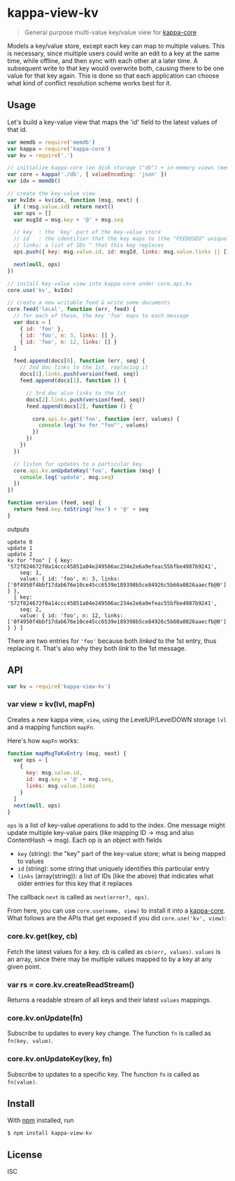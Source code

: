 # kappa-view-kv

> General purpose multi-value key/value view for [kappa-core][kappa-core]

Models a key/value store, except each key can map to multiple values. This is
necessary, since multiple users could write an edit to a key at the same time,
while offline, and then sync with each other at a later time. A subsequent
write to that key would overwrite both, causing there to be one value for that
key again. This is done so that each application can choose what kind of
conflict resolution scheme works best for it.

## Usage

Let's build a key-value view that maps the 'id' field to the latest values of
that id.

```js
var memdb = require('memdb')
var kappa = require('kappa-core')
var kv = require('.')

// initialize kappa-core (on disk storage ("db") + in-memory views (memdb))
var core = kappa('./db', { valueEncoding: 'json' })
var idx = memdb()

// create the key-value view
var kvIdx = kv(idx, function (msg, next) {
  if (!msg.value.id) return next()
  var ops = []
  var msgId = msg.key + '@' + msg.seq

  // key  : the 'key' part of the key-value store
  // id   : the identifier that the key maps to (the "FEED@SEQ" uniquely maps to this message)
  // links: a list of IDs ^ that this key replaces
  ops.push({ key: msg.value.id, id: msgId, links: msg.value.links || [] })

  next(null, ops)
})

// install key-value view into kappa-core under core.api.kv
core.use('kv', kvIdx)

// create a new writable feed & write some documents
core.feed('local', function (err, feed) {
  // for each of these, the key 'foo' maps to each message
  var docs = [
    { id: 'foo' },
    { id: 'foo', n: 3, links: [] },
    { id: 'foo', n: 12, links: [] }
  ]

  feed.append(docs[0], function (err, seq) {
    // 2nd doc links to the 1st, replacing it
    docs[1].links.push(version(feed, seq))
    feed.append(docs[1], function () {

      // 3rd doc also links to the 1st
      docs[2].links.push(version(feed, seq))
      feed.append(docs[2], function () {

        core.api.kv.get('foo', function (err, values) {
          console.log('kv for "foo"', values)
        })
      })
    })
  })

  // listen for updates to a particular key
  core.api.kv.onUpdateKey('foo', function (msg) {
    console.log('update', msg.seq)
  })
})

function version (feed, seq) {
  return feed.key.toString('hex') + '@' + seq
}
```

outputs

```
update 0
update 1
update 2
kv for "foo" [ { key: '572f824672f0a14ccc45851a04e249506ac234e2e6a9efeac55bfbe4987b9241',
    seq: 1,
    value: { id: 'foo', n: 3, links: ['0f4950f4bbf17dab676e10ce45cc6539e189398b5ce84926c5b60a0826aaecfb@0'] } },
  { key: '572f824672f0a14ccc45851a04e249506ac234e2e6a9efeac55bfbe4987b9241',
    seq: 2,
    value: { id: 'foo', n: 12, links: ['0f4950f4bbf17dab676e10ce45cc6539e189398b5ce84926c5b60a0826aaecfb@0'] } } ]
```

There are two entries for `'foo'` because both *linked* to the 1st entry, thus
replacing it. That's also why they both *link* to the 1st message.

## API

```js
var kv = require('kappa-view-kv')
```

### var view = kv(lvl, mapFn)

Creates a new kappa view, `view`, using the LevelUP/LevelDOWN storage `lvl` and
a mapping function `mapFn`.

Here's how `mapFn` works:

```js
function mapMsgToKvEntry (msg, next) {
  var ops = [
    {
      key: msg.value.id,
      id: msg.key + '@' + msg.seq,
      links: msg.value.links
    }
  ]
  next(null, ops)
}
```

`ops` is a list of key-value *op*erations to add to the index. One message
might update multiple key-value pairs (like mapping ID -> msg and also
ContentHash -> msg). Each op is an object with fields

- `key` (string): the "key" part of the key-value store; what is being mapped to values
- `id` (string): some string that uniquely identifies this particular entry
- `links` (array(string)): a list of IDs (like the above) that indicates what older entries for this key that it replaces

The callback `next` is called as `next(error?, ops)`.

From here, you can use `core.use(name, view)` to install it into a
[kappa-core][kappa-core]. What follows are the APIs that get exposed if you did
`core.use('kv', view)`:

### core.kv.get(key, cb)

Fetch the latest values for a key. cb is called as `cb(err, values)`. `values`
is an array, since there may be multiple values mapped to by a key at any given
point.

### var rs = core.kv.createReadStream()

Returns a readable stream of all keys and their latest `values` mappings.

### core.kv.onUpdate(fn)

Subscribe to updates to every key change. The function `fn` is called as `fn(key, value)`.

### core.kv.onUpdateKey(key, fn)

Subscribe to updates to a specific key. The function `fn` is called as `fn(value)`.

## Install

With [npm](https://npmjs.org/) installed, run

```
$ npm install kappa-view-kv
```

## License

ISC

[kappa-core]: https://github.com/noffle/kappa-core


